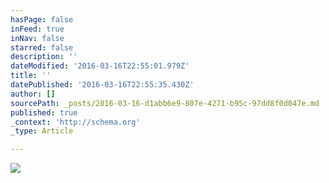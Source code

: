 ```yaml
---
hasPage: false
inFeed: true
inNav: false
starred: false
description: ''
dateModified: '2016-03-16T22:55:01.979Z'
title: ''
datePublished: '2016-03-16T22:55:35.430Z'
author: []
sourcePath: _posts/2016-03-16-d1abb6e9-807e-4271-b95c-97dd8f0d047e.md
published: true
_context: 'http://schema.org'
_type: Article

---
```

![](https://the-grid-user-content.s3-us-west-2.amazonaws.com/f50040a3-1c7c-46f0-9ead-4e3f0b893c67.jpg)